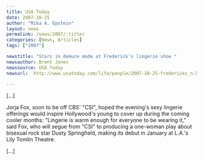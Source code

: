 ```yaml
---
title: USA Today
date: 2007-10-25
author: "Mika A. Epstein"
layout: news
permalink: /news/2007/:title/
categories: [News, Articles]
tags: ["2007"]

newstitle: "Stars in demure mode at Frederick's lingerie show "
newsauthor: Brent Jones
newssource: USA Today
newsurl:  http://www.usatoday.com/life/people/2007-10-25-fredericks_n.htm

---
```


[...]

Jorja Fox, soon to be off CBS' "CSI", hoped the evening's sexy lingerie offerings would inspire Hollywood's young to cover up during the coming cooler months: "Lingerie is warm enough for everyone to be wearing it," said Fox, who will segue from "CSI" to producing a one-woman play about bisexual rock star Dusty Springfield, making its debut in January at L.A.'s Lily Tomlin Theatre.

[...]

